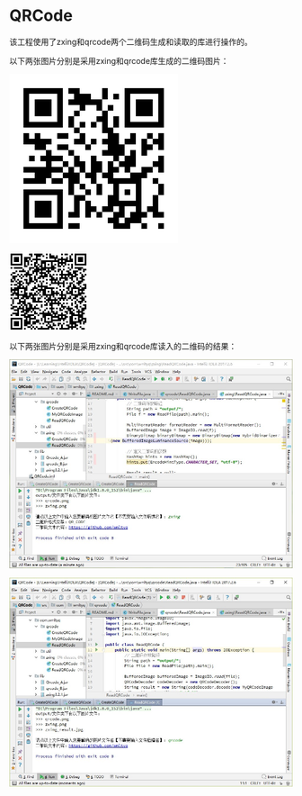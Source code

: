 # QRCode
该工程使用了zxing和qrcode两个二维码生成和读取的库进行操作的。

以下两张图片分别是采用zxing和qrcode库生成的二维码图片：

![zxing](https://github.com/wmltyq/QRCode/blob/master/output/zxing.png)

![qrcode](https://github.com/wmltyq/QRCode/blob/master/output/qrcode.png)

以下两张图片分别是采用zxing和qrcode库读入的二维码的结果：

![zxing](https://github.com/wmltyq/QRCode/blob/master/output/zxing_result.jpg)

![qrcode](https://github.com/wmltyq/QRCode/blob/master/output/qrcode_result.jpg)
